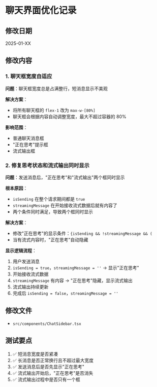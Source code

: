 # 聊天界面优化记录

## 修改日期
2025-01-XX

## 修改内容

### 1. 聊天框宽度自适应
**问题**：聊天框宽度总是占满整行，短消息显示不美观

**解决方案**：
- 将所有聊天框的 `flex-1` 改为 `max-w-[80%]`
- 聊天框会根据内容自动调整宽度，最大不超过容器的 80%

**影响范围**：
- 普通聊天消息框
- "正在思考"提示框
- 流式输出框

### 2. 修复思考状态和流式输出同时显示
**问题**：发送消息后，"正在思考"和"流式输出"两个框同时显示

**根本原因**：
- `isSending` 在整个请求期间都是 `true`
- `streamingMessage` 在开始接收流式数据后就有内容了
- 两个条件同时满足，导致两个框同时显示

**解决方案**：
- 修改"正在思考"的显示条件：`{isSending && !streamingMessage && (`
- 当有流式内容时，"正在思考"自动隐藏

**显示逻辑流程**：
1. 用户发送消息
2. `isSending = true`，`streamingMessage = ''` → 显示"正在思考"
3. 开始接收流式数据
4. `streamingMessage` 有内容 → "正在思考"隐藏，显示流式输出
5. 流式输出持续更新
6. 完成后 `isSending = false`，`streamingMessage = ''`

## 修改文件
- `src/components/ChatSidebar.tsx`

## 测试要点
1. ✅ 短消息宽度是否紧凑
2. ✅ 长消息是否正常换行且不超过最大宽度
3. ✅ 发送消息后是否先显示"正在思考"
4. ✅ 流式输出开始后，"正在思考"是否消失
5. ✅ 流式输出过程中是否只有一个框






